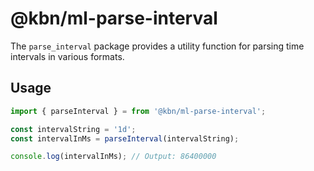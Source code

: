 # @kbn/ml-parse-interval

The `parse_interval` package provides a utility function for parsing time intervals in various formats.

## Usage

```javascript
import { parseInterval } = from '@kbn/ml-parse-interval';

const intervalString = '1d';
const intervalInMs = parseInterval(intervalString);

console.log(intervalInMs); // Output: 86400000
```
